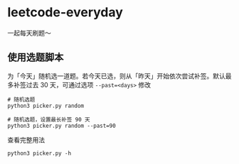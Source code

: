 # leetcode-everyday
一起每天刷题～

## 使用选题脚本

为「今天」随机选一道题。若今天已选，则从「昨天」开始依次尝试补签。默认最多补签过去 30 天，可通过选项 `--past=<days>` 修改

```
# 随机选题
python3 picker.py random

# 随机选题，设置最长补签 90 天
python3 picker.py random --past=90
```

查看完整用法
```
python3 picker.py -h
```
